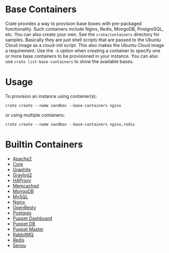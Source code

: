 # Base Containers
Crate provides a way to provision base boxes with pre-packaged functionality.
Such containers include Nginx, Redis, MongoDB, PostgreSQL, etc.  You can also
create your own.  See the `crate/containers` directory for samples.
Basically they are just shell scripts that are passed to the Ubuntu Cloud
image as a cloud-init script.  This also makes the Ubuntu Cloud image a
requirement.  Use the `-b` option when creating a container to specify
one or more base containers to be provisioned in your instance.  You can also
use `crate list-base-containers` to show the available bases.

# Usage

To provision an instance using container(s):

`crate create --name sandbox --base-containers nginx`

or using multiple containers:

`crate create --name sandbox --base-containers nginx,redis`

# Builtin Containers

* [Apache2](./apache2.md)
* [Core](./core.md)
* [Graphite](./graphite.md)
* [Graylog2](./graylog2.md)
* [HAProxy](./haproxy.md)
* [Memcached](./memcached.md)
* [MongoDB](./mongodb.md)
* [MySQL](./mysql.md)
* [Nginx](./nginx.md)
* [OpenResty](./openresty.md)
* [Postgres](./postgres.md)
* [Puppet Dashboard](./puppetdashboard.md)
* [Puppet DB](./puppetdb.md)
* [Puppet Master](./puppetmaster.md)
* [RabbitMQ](./rabbitmq.md)
* [Redis](./redis.md)
* [Sensu](./sensu.md)

